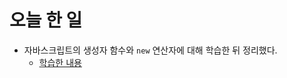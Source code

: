 # 오늘 한 일
- 자바스크립트의 생성자 함수와 `new` 연산자에 대해 학습한 뒤 정리했다.
  - [학습한 내용](https://github.com/makepin2r/TIL/blob/master/javascript/210428_constructor-new.md)
